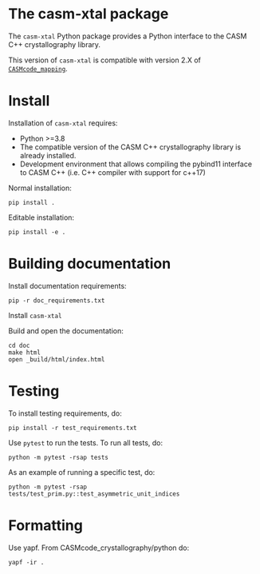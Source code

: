 The casm-xtal package
========================

The `casm-xtal` Python package provides a Python interface to the CASM C++ crystallography library.

This version of `casm-xtal` is compatible with version 2.X of [`CASMcode_mapping`](https://github.com/prisms-center/CASMcode_crystallography/).


Install
=======

Installation of `casm-xtal` requires:
- Python >=3.8
- The compatible version of the CASM C++ crystallography library is already installed.
- Development environment that allows compiling the pybind11 interface to CASM C++ (i.e. C++ compiler with support for c++17)

Normal installation:

    pip install .

Editable installation:

    pip install -e .


Building documentation
======================

Install documentation requirements:

    pip -r doc_requirements.txt

Install `casm-xtal`

Build and open the documentation:

    cd doc
    make html
    open _build/html/index.html


Testing
=======

To install testing requirements, do:

    pip install -r test_requirements.txt

Use `pytest` to run the tests. To run all tests, do:

    python -m pytest -rsap tests

As an example of running a specific test, do:

    python -m pytest -rsap tests/test_prim.py::test_asymmetric_unit_indices


Formatting
==========

Use yapf. From CASMcode_crystallography/python do:

    yapf -ir . 
